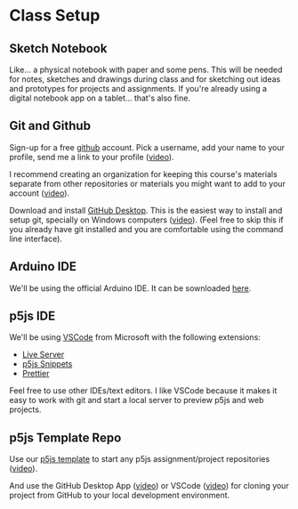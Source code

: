 ---
---
# Class Setup

## Sketch Notebook

Like... a physical notebook with paper and some pens. This will be needed for notes, sketches and drawings during class and for sketching out ideas and prototypes for projects and assignments. If you're already using a digital notebook app on a tablet... that's also fine.

## Git and Github

Sign-up for a free [github](https://github.com) account. Pick a username, add your name to your profile, send me a link to your profile ([video](https://www.youtube.com/watch?v=ZVRuPO8nCLA)).

I recommend creating an organization for keeping this course's materials separate from other repositories or materials you might want to add to your account ([video](https://www.youtube.com/watch?v=wnFm5fYGzso)).

Download and install [GitHub Desktop](https://desktop.github.com/). This is the easiest way to install and setup git, specially on Windows computers ([video](https://www.youtube.com/watch?v=dN5A0kDdCwk)). (Feel free to skip this if you already have git installed and you are comfortable using the command line interface).

## Arduino IDE

We'll be using the official Arduino IDE. It can be sownloaded [here](https://www.arduino.cc/en/software).

## p5js IDE

We'll be using [VSCode](https://code.visualstudio.com/) from Microsoft with the following extensions:

- [Live Server](https://marketplace.visualstudio.com/items?itemName=ritwickdey.LiveServer)
- [p5js Snippets](https://marketplace.visualstudio.com/items?itemName=acidic9.p5js-snippets)
- [Prettier](https://marketplace.visualstudio.com/items?itemName=esbenp.prettier-vscode)

Feel free to use other IDEs/text editors. I like VSCode because it makes it easy to work with git and start a local server to preview p5js and web projects.

## p5js Template Repo

Use our [p5js template](https://github.com/DM-GY-6063-2023F-D/p5js-template) to start any p5js assignment/project repositories ([video](https://www.youtube.com/watch?v=CDNc-epGz58)).

And use the GitHub Desktop App ([video](https://www.youtube.com/watch?v=oFhtTo2x96Q)) or VSCode ([video](https://www.youtube.com/watch?v=ftxObLqN69k)) for cloning your project from GitHub to your local development environment.

